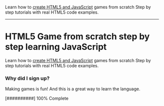 Learn how to <a href="https://www.udemy.com/course/understand-javascript/">create HTML5 and JavaScript</a> games from scratch Step by step tutorials with real HTML5 code examples.

---

# HTML5 Game from scratch step by step learning JavaScript

Learn how to <a href="https://www.udemy.com/course/understand-javascript/">create HTML5 and JavaScript</a> games from scratch Step by step tutorials with real HTML5 code examples.

### Why did I sign up?

Making games is fun! And this is a great way to learn the language.

[##########] 100% Complete
